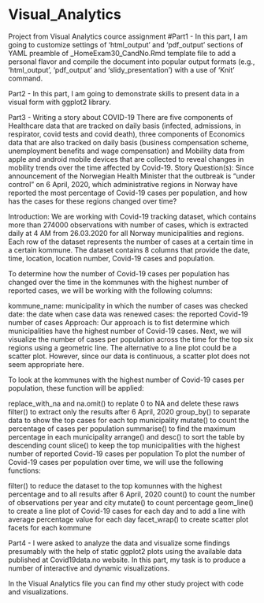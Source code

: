 # Visual_Analytics
Project from Visual Analytics cource assignment
#Part1 - In this part, I am going to customize settings of ‘html_output’ and ‘pdf_output’ sections of YAML
preamble of _HomeExam30_CandNo.Rmd template file to add a personal flavor and compile the document into
popular output formats (e.g., ‘html_output’, ‘pdf_output’ and ‘slidy_presentation’) with a use of ‘Knit’
command.  

Part2 - In this part, I am going to demonstrate skills to present data in a visual form with ggplot2 library.

Part3 - Writing a story about COVID-19
There are five components of Healthcare data that are tracked on daily basis (infected, admissions, in respirator, covid tests and covid death), three components of Economics data that are also tracked on daily basis (business compensation scheme, unemployment benefits and wage compensation) and Mobility data from apple and android mobile devices that are collected to reveal changes in mobility trends over the time affected by Covid-19.
Story
Question(s):
Since announcement of the Norwegian Health Minister that the outbreak is “under control” on 6 April, 2020, which administrative regions in Norway have reported the most percentage of Covid-19 cases per population, and how has the cases for these regions changed over time?

Introduction:
We are working with Covid-19 tracking dataset, which contains more than 274000 observations with number of cases, which is extracted daily at 4 AM from 26.03.2020 for all Norway municipalities and regions. Each row of the dataset represents the number of cases at a certain time in a certain kommune. The dataset contains 8 columns that provide the date, time, location, location number, Covid-19 cases and population.

To determine how the number of Covid-19 cases per population has changed over the time in the kommunes with the highest number of reported cases, we will be working with the following columns:

kommune_name: municipality in which the number of cases was checked
date: the date when case data was renewed
cases: the reported Covid-19 number of cases 
Approach:
Our approach is to fist determine which municipalities have the highest number of Covid-19 cases. Next, we will visualize the number of cases per population across the time for the top six regions using a geometric line. The alternative to a line plot could be a scatter plot. However, since our data is continuous, a scatter plot does not seem appropriate here.

To look at the kommunes with the highest number of Covid-19 cases per population, these function will be applied:

replace_with_na and na.omit() to replate 0 to NA and delete these raws
filter() to extract only the results after 6 April, 2020
group_by() to separate data to show the top cases for each top municipality
mutate() to count the percentage of cases per population
summarise() to find the maximum percentage in each municipality
arrange() and desc() to sort the table by descending count
slice() to keep the top municipalities with the highest number of reported Covid-19 cases per population
To plot the number of Covid-19 cases per population over time, we will use the following functions:

filter() to reduce the dataset to the top komunnes with the highest percentage and to all results after 6 April, 2020
count() to count the number of observations per year and city
mutate() to count percentage
geom_line() to create a line plot of Covid-19 cases for each day and to add a line with average percentage value for each day
facet_wrap() to create scatter plot facets for each kommune

Part4 - I were asked to analyze the data and visualize some findings presumably with the help of static ggplot2 plots using the available data published at Covid19data.no website. In this part, my task is to produce a number of interactive and dynamic visualizations. 

In the Visual Analytics file you can find my other study project with code and visualizations.
